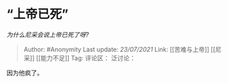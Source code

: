 # “上帝已死”
*为什么尼采会说上帝已死了呀?*

> Author: #Anonymity
> Last update: *23/07/2021*
> Link: [[苦难与上帝]] [[尼采]] [[能力不足]]
> Tag:
> 评论区：
> 泛讨论：

因为他疯了。
